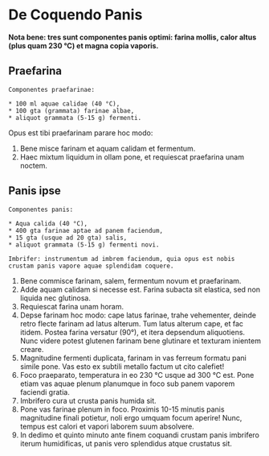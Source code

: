 # De Coquendo Panis

**Nota bene: tres sunt componentes panis optimi: farina mollis, calor altus (plus quam 230 °C) et magna copia vaporis.**

## Praefarina

```
Componentes praefarinae:

* 100 ml aquae calidae (40 °C),
* 100 gta (grammata) farinae albae,
* aliquot grammata (5-15 g) fermenti.
```

Opus est tibi praefarinam parare hoc modo:
1. Bene misce farinam et aquam calidam et fermentum.
2. Haec mixtum liquidum in ollam pone, et requiescat praefarina unam noctem.

## Panis ipse

```
Componentes panis:

* Aqua calida (40 °C),
* 400 gta farinae aptae ad panem faciendum,
* 15 gta (usque ad 20 gta) salis,
* aliquot grammata (5-15 g) fermenti novi.

Imbrifer: instrumentum ad imbrem faciendum, quia opus est nobis crustam panis vapore aquae splendidam coquere.
```

1. Bene commisce farinam, salem, fermentum novum et praefarinam.
2. Adde aquam calidam si necesse est. Farina subacta sit elastica, sed non liquida nec glutinosa.
3. Requiescat farina unam horam.
4. Depse farinam hoc modo: cape latus farinae, trahe vehementer, deinde retro flecte farinam ad latus alterum. Tum latus alterum cape, et fac itidem. Postea farina versatur (90°), et itera depsendum aliquotiens. Nunc videre potest glutenen farinam bene glutinare et texturam inientem creare.
5. Magnitudine fermenti duplicata, farinam in vas ferreum formatu pani simile pone. Vas esto ex subtili metallo factum ut cito calefiet!
6. Foco praeparato, temperatura in eo 230 °C usque ad 300 °C est. Pone etiam vas aquae plenum planumque in foco sub panem vaporem faciendi gratia.
7. Imbrifero cura ut crusta panis humida sit.
8. Pone vas farinae plenum in foco. Proximis 10-15 minutis panis magnitudine finali potietur, noli ergo umquam focum aperire! Nunc, tempus est calori et vapori laborem suum absolvere.
9. In dedimo et quinto minuto ante finem coquandi crustam panis imbrifero iterum humidificas, ut panis vero splendidus atque crustatus sit.
